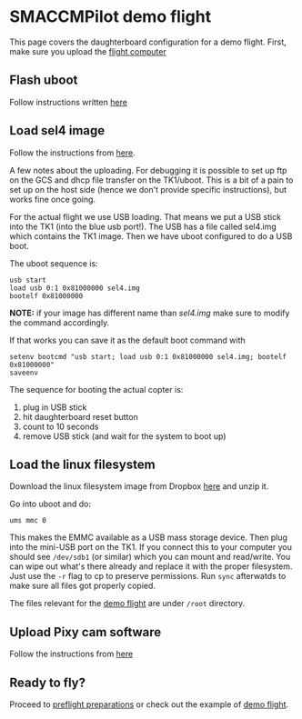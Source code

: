 # SMACCMPilot demo flight

This page covers the daughterboard configuration for a demo flight. First, make sure you upload the [flight computer][standalone]

[standalone]: standalone.html

## Flash uboot

Follow instructions written [here](https://wiki.sel4.systems/Hardware/jetsontk1?highlight=%28uboot%29#Flash_U-Boot)



## Load sel4 image
Follow the instructions from [here](https://wiki.sel4.systems/Hardware/CEI_TK1_SOM).

A few notes about the uploading. For debugging it is possible to set up ftp on the GCS and dhcp file transfer on the TK1/uboot.
This is a bit of a pain to set up on the host side (hence we don't provide specific instructions), but works fine once going.

For the actual flight we use USB loading. That means we put a USB stick into the TK1 (into the blue usb port!). The USB has a file called sel4.img which contains the TK1 image. Then we have uboot configured to do a USB boot.

The uboot sequence is:

```
usb start
load usb 0:1 0x81000000 sel4.img
bootelf 0x81000000
```

**NOTE:** if your image has different name than *sel4.img* make sure to modify the command accordingly.

If that works you can save it as the default boot command with

```
setenv bootcmd "usb start; load usb 0:1 0x81000000 sel4.img; bootelf 0x81000000"
saveenv
```

The sequence for booting the actual copter is:

1. plug in USB stick
2. hit daughterboard reset button
3. count to 10 seconds
4. remove USB stick (and wait for the system to boot up)

## Load the linux filesystem

Download the linux filesystem image from Dropbox [here](https://www.dropbox.com/s/w0mao28ekccld4m/backup-tk1.tar.gz?dl=0) and unzip it.

Go into uboot and do:

```
ums mmc 0
```

This makes the EMMC available as a USB mass storage device. Then plug
into the mini-USB port on the TK1. If you connect this to your
computer you should see `/dev/sdb1` (or similar) which you can mount and
read/write. You can wipe out what's there already and replace it with
the proper filesystem. Just use the `-r` flag to cp to preserve
permissions. Run `sync` afterwatds to make sure all files got properly copied.

The files relevant for the [demo flight][demo] are under `/root` directory.

## Upload Pixy cam software

Follow the instructions from [here](../hardware/iris.html#pixycam)

## Ready to fly?

Proceed to [preflight preparations][preflight] or check out the example of [demo flight][demo].

[preflight]: preflight.html
[demo]: demo_script.html
